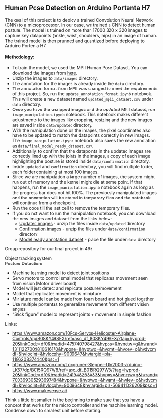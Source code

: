 ## Human Pose Detection on Arduino Portenta H7

The goal of this project is to deploy a trained Convolution Neural Network (CNN) to a microprocessor. In our case, we trained a CNN to detect human posture. The model is trained on more than 17000 320 x 320 images to capture key datapoints (ankle, wrist, shoulders, hips) in an image of human. The trained model is then prunned and quantized before deploying to Arduino Portenta H7.

#### Methodology:
+ To train the model, we used the MPII Human Pose Dataset. You can download the images from [here](https://datasets.d2.mpi-inf.mpg.de/andriluka14cvpr/mpii_human_pose_v1.tar.gz).
+ Unzip the images to `data/images` directory.
+ The annotation for the images is already inside the `data` directory.
+ The annotation format from MPII was changed to meet the requirements of this project. So, run the `update_annotation_format.ipynb` notebook. This will create a new dataset named `updated_mpii_dataset.csv` under `data` directory.
+ Once you have the unzipped images and the *updated* MPII dataset, run `image_manipulation.ipynb` notebook. This notebook makes different adjustments to the images like cropping, resizing and the new images are saved inside `data/updated` directory.
+ With the manipulation done on the images, the pixel coordinates also have to be updated to match the datapoints correctly in new images. The `image_manipulation.ipynb` notebook also saves the new annotation as `data/final_model_ready_dataset.csv`.
+ Additionally, to confirm that the datapoints in the updated images are correctly lined up with the joints in the images, a copy of each image highlighting the posture is stored inside `data/confirmation` directory.
+ Inside `updated` and `confirmation` directory, you will find multiple folder, each folder containing at most 100 images.
+ Since we are manipulation a large number of images, the system might run out of memory and the kernel might die at some point. If that happens, run the `image_manipulation.ipynb` notebook again as long as the progress bar does not hit 100%. The previously manipulated images and the annotation will be stored in temporary files and the notebook will continue from a checkpoint.
+ Run the code till the last cell to remove the temporary files.
+ If you do not want to run the manipulation notebook, you can download the new images and dataset from the links below:
  - [Updated images](https://drive.google.com/file/d/19sLSGhUiB5DDTKFmY_PRcGHa6jmgbU7v/view?usp=sharing) - unzip the files inside `data/updated` directory
  - [Confirmation images](https://drive.google.com/file/d/1WrNZmDgZTgQ_e1wReHbrxLLhO57AuWvT/view?usp=sharing) - unzip the files under `data/confirmation` directory
  - [Model ready annotation dataset](https://drive.google.com/file/d/1tIxbZ3NE1jQJRF0FUcDXetxHoXZCGKGn/view?usp=sharing) - place the file under `data` directory







Group repository for our final project in 495

Object tracking system\
Posture Detection:
- Machine learning model to detect joint positions
- Servo motors to control small model that replicates movement seen from vision (Motor driver board)
- Model will just detect and replicate posture/movement
- Model that replicates movement is miniature
- Miniature model can be made from foam board and hot glued together
- Use multiple portentas to generalize movement from different vision angles
- “Stick figure” model to represent joints + movement in simple fashion

Links:
- https://www.amazon.com/10Pcs-Servos-Helicopter-Airplane-Controls/dp/B08KY49SFX/ref=asc_df_B08KY49SFX/?tag=hyprod-20&linkCode=df0&hvadid=475740798427&hvpos=&hvnetw=g&hvrand=13111227009810616170&hvpone=&hvptwo=&hvqmt=&hvdev=c&hvdvcmdl=&hvlocint=&hvlocphy=9009647&hvtargid=pla-1186208374440&psc=1
- https://www.amazon.com/Longruner-Stepper-Uln2003-arduino-LK67/dp/B015RQ97W8/ref=asc_df_B015RQ97W8/?tag=hyprod-20&linkCode=df0&hvadid=241948263033&hvpos=&hvnetw=g&hvrand=700369305293697484&hvpone=&hvptwo=&hvqmt=&hvdev=c&hvdvcmdl=&hvlocint=&hvlocphy=9009648&hvtargid=pla-569411026209&psc=1
- https://www.makesense.ai/

Think a little bit smaller in the beginning to make sure that you have a concept that works for the micro controller and the machine learning model. Condense down to smallest unit before starting.
